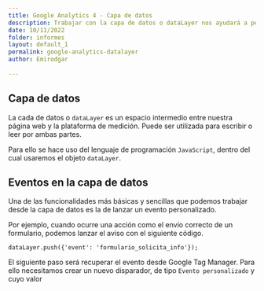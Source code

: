 ```yaml
---
title: Google Analytics 4 - Capa de datos
description: Trabajar con la capa de datos o dataLayer nos ayudará a personalizar y potenciar nuestras implementaciones de analítica web
date: 10/11/2022
folder: informes
layout: default_1
permalink: google-analytics-datalayer
author: Emirodgar
  
---
```


## Capa de datos

La cada de datos o `dataLayer` es un espacio intermedio entre nuestra página web y la plataforma de medición. Puede ser utilizada para escribir o leer por ambas partes. 

Para ello se hace uso del lenguaje de programación `JavaScript`, dentro del cual usaremos el objeto `dataLayer`.

## Eventos en la capa de datos

Una de las funcionalidades más básicas y sencillas que podemos trabajar desde la capa de datos es la de lanzar un evento personalizado.

Por ejemplo, cuando ocurre una acción como el envío correcto de un formulario, podemos lanzar el aviso con el siguiente código.

    dataLayer.push({'event': 'formulario_solicita_info'}); 

El siguiente paso será recuperar el evento desde Google Tag Manager. Para ello necesitamos crear un nuevo disparador, de tipo `Evento personalizado` y cuyo valor
<!--stackedit_data:
eyJoaXN0b3J5IjpbMTU0MzAyNTMwOF19
-->